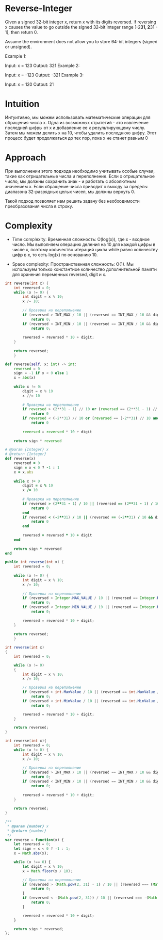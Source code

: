 # Reverse-Integer
Given a signed 32-bit integer x, return x with its digits reversed. If reversing x causes the value to go outside the signed 32-bit integer range [-2**31, 2**31 - 1], then return 0.

Assume the environment does not allow you to store 64-bit integers (signed or unsigned).

 

Example 1:

Input: x = 123
Output: 321
Example 2:

Input: x = -123
Output: -321
Example 3:

Input: x = 120
Output: 21

# Intuition
Интуитивно, мы можем использовать математические операции для обращения числа x. Одна из возможных стратегий - это извлечение последней цифры от x и добавление ее к результирующему числу. Затем мы можем делить x на 10, чтобы удалить последнюю цифру. Этот процесс будет продолжаться до тех пор, пока x не станет равным 0

# Approach
При выполнении этого подхода необходимо учитывать особые случаи, такие как отрицательные числа и переполнение. Если x отрицательное число, мы должны сохранить знак - и работать с абсолютным значением x. Если обращение числа приводит к выходу за пределы диапазона 32-разрядных целых чисел, мы должны вернуть 0.

Такой подход позволяет нам решить задачу без необходимости преобразования числа в строку.

# Complexity
- Time complexity:
Временная сложность: O(log(x)), где x - входное число. Мы выполняем операцию деления на 10 для каждой цифры в числе x, поэтому количество итераций цикла while равно количеству цифр в x, то есть log(x) по основанию 10.

- Space complexity:
Пространственная сложность: O(1). Мы используем только константное количество дополнительной памяти для хранения переменных reversed, digit и x.
```C++ []
int reverse(int x) {
    int reversed = 0;
    while (x != 0) {
        int digit = x % 10;
        x /= 10;
        
        // Проверка на переполнение
        if (reversed > INT_MAX / 10 || (reversed == INT_MAX / 10 && digit > 7))
            return 0;
        if (reversed < INT_MIN / 10 || (reversed == INT_MIN / 10 && digit < -8))
            return 0;
        
        reversed = reversed * 10 + digit;
    }
    
    return reversed;
    }
```
```python []
def reverse(self, x: int) -> int:
    reversed = 0
    sign = -1 if x < 0 else 1
    x = abs(x)
    
    while x != 0:
        digit = x % 10
        x //= 10
        
        # Проверка на переполнение
        if reversed > (2**31 - 1) // 10 or (reversed == (2**31 - 1) // 10 and digit > 7):
            return 0
        if reversed < (-2**31) // 10 or (reversed == (-2**31) // 10 and digit > 8):
            return 0
        
        reversed = reversed * 10 + digit
    
    return sign * reversed
```
```ruby []
# @param {Integer} x
# @return {Integer}
def reverse(x)
    reversed = 0
    sign = x < 0 ? -1 : 1
    x = x.abs
    
    while x != 0
        digit = x % 10
        x /= 10
        
        # Проверка на переполнение
        if reversed > (2**31 - 1) / 10 || (reversed == (2**31 - 1) / 10 && digit > 7)
            return 0
        end
        if reversed < (-2**31) / 10 || (reversed == (-2**31) / 10 && digit < -8)
            return 0
        end
        
        reversed = reversed * 10 + digit
    end
    
    return sign * reversed
end
```
```java []
public int reverse(int x) {
    int reversed = 0;
    
    while (x != 0) {
        int digit = x % 10;
        x /= 10;
        
        // Проверка на переполнение
        if (reversed > Integer.MAX_VALUE / 10 || (reversed == Integer.MAX_VALUE / 10 && digit > 7))
            return 0;
        if (reversed < Integer.MIN_VALUE / 10 || (reversed == Integer.MIN_VALUE / 10 && digit < -8))
            return 0;
        
        reversed = reversed * 10 + digit;
    }
    
    return reversed;
    }
```

```C# []
int reverse(int x)
{
    int reversed = 0;

    while (x != 0)
    {
        int digit = x % 10;
        x /= 10;

        // Проверка на переполнение
        if (reversed > int.MaxValue / 10 || (reversed == int.MaxValue / 10 && digit > 7))
            return 0;
        if (reversed < int.MinValue / 10 || (reversed == int.MinValue / 10 && digit < -8))
            return 0;

        reversed = reversed * 10 + digit;
    }

    return reversed;
}

```
```C []
int reverse(int x){
    int reversed = 0;
    while (x != 0) {
        int digit = x % 10;
        x /= 10;
        
        // Проверка на переполнение
        if (reversed > INT_MAX / 10 || (reversed == INT_MAX / 10 && digit > 7))
            return 0;
        if (reversed < INT_MIN / 10 || (reversed == INT_MIN / 10 && digit < -8))
            return 0;
        
        reversed = reversed * 10 + digit;
    }
    
    return reversed;
}
```
```JavaScript []
/**
 * @param {number} x
 * @return {number}
 */
var reverse = function(x) {
    let reversed = 0;
    let sign = x < 0 ? -1 : 1;
    x = Math.abs(x);

    while (x !== 0) {
        let digit = x % 10;
        x = Math.floor(x / 10);

        // Проверка на переполнение
        if (reversed > (Math.pow(2, 31) - 1) / 10 || (reversed === (Math.pow(2, 31) - 1) / 10 && digit > 7)) {
            return 0;
        }
        if (reversed < -(Math.pow(2, 31)) / 10 || (reversed === -(Math.pow(2, 31)) / 10 && digit < -8)) {
            return 0;
        }

        reversed = reversed * 10 + digit;
    }

    return sign * reversed;
};
```
